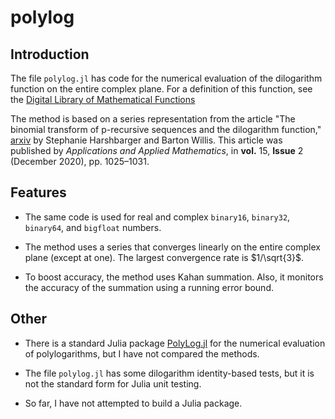 # polylog

## Introduction

 The file `polylog.jl` has code for the numerical evaluation of the dilogarithm function on the entire complex plane. For a definition of this function, see the [Digital Library of Mathematical Functions](https://dlmf.nist.gov/25.12#E1)

 The method is based on a series representation from the article "The binomial transform of p-recursive sequences and the dilogarithm function," [arxiv][def] by Stephanie Harshbarger and Barton Willis. This article was published by _Applications and Applied Mathematics_, in **vol.** 15, **Issue** 2 (December 2020), pp. 1025–1031.

## Features

- The same code is used for real and complex `binary16`, `binary32`, `binary64`, and `bigfloat` numbers.

- The method uses a series that converges linearly on the entire complex plane (except at one). The largest convergence rate is $1/\sqrt{3}$.

- To boost accuracy, the method uses Kahan summation. Also, it monitors the accuracy of the summation using a running error bound.

## Other

- There is a standard Julia package [PolyLog.jl](https://juliapackages.com/p/polylog) for the numerical evaluation of polylogarithms, but I have not compared the methods.

- The file `polylog.jl` has some dilogarithm identity-based tests, but it is not the standard form for Julia unit testing.

- So far, I have not attempted to build a Julia package.

[def]: https://arxiv.org/pdf/1910.06928.pdf

